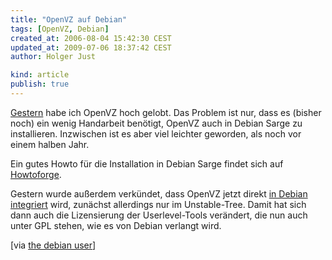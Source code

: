 ```yaml
---
title: "OpenVZ auf Debian"
tags: [OpenVZ, Debian]
created_at: 2006-08-04 15:42:30 CEST
updated_at: 2009-07-06 18:37:42 CEST
author: Holger Just

kind: article
publish: true
---
```


[Gestern](/2006/08/03/servervirtualisierung-mit-linux) habe ich OpenVZ hoch gelobt. Das Problem ist nur, dass es (bisher noch) ein wenig Handarbeit benötigt, OpenVZ auch in Debian Sarge zu installieren. Inzwischen ist es aber viel leichter geworden, als noch vor einem halben Jahr.

Ein gutes Howto für die Installation in Debian Sarge findet sich auf [Howtoforge](http://www.howtoforge.com/openvz_debian_vps_p2).

Gestern wurde außerdem verkündet, dass OpenVZ jetzt direkt [in Debian integriert](http://openvz.org/news/announcements/debian-20060803) wird, zunächst allerdings nur im Unstable-Tree. Damit hat sich dann auch die Lizensierung der Userlevel-Tools verändert, die nun auch unter GPL stehen, wie es von Debian verlangt wird.

[via [the debian user](http://blog.thedebianuser.org/?p=9)]